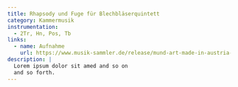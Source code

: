 ```yaml
---
title: Rhapsody und Fuge für Blechbläserquintett
category: Kammermusik
instrumentation:
  - 2Tr, Hn, Pos, Tb
links:
  - name: Aufnahme
    url: https://www.musik-sammler.de/release/mund-art-made-in-austria-cd-1620895/$0
description: |
  Lorem ipsum dolor sit amed and so on
  and so forth.
---
```

